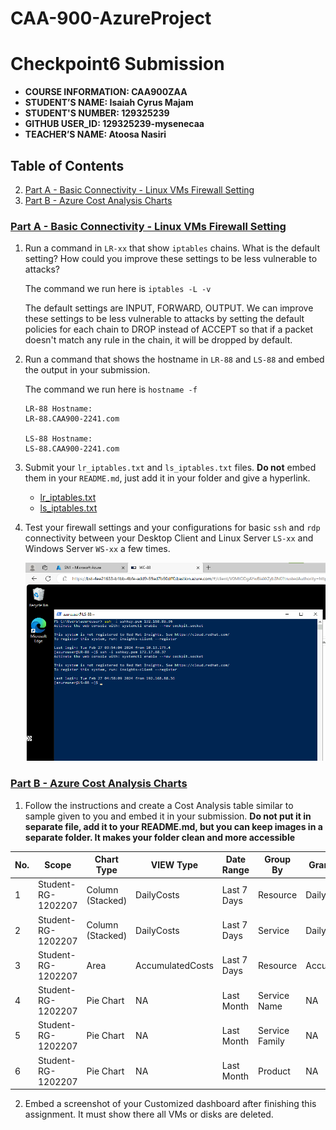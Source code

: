 # CAA-900-AzureProject

# Checkpoint6 Submission

- **COURSE INFORMATION: CAA900ZAA**
- **STUDENT’S NAME: Isaiah Cyrus Majam**
- **STUDENT'S NUMBER: 129325239**
- **GITHUB USER_ID: 129325239-mysenecaa**
- **TEACHER’S NAME: Atoosa Nasiri**

## Table of Contents

2. [Part A - Basic Connectivity - Linux VMs Firewall Setting](#part-a---basic-connectivity---linux-vms-firewall-setting)
3. [Part B - Azure Cost Analysis Charts](#part-b---azure-cost-analysis-charts)


### [Part A - Basic Connectivity - Linux VMs Firewall Setting](#part-a---basic-connectivity---linux-vms-firewall-setting)

1. Run a command in `LR-xx` that show `iptables` chains. What is the default setting? How could you improve these settings to be less vulnerable to attacks?

    The command we run here is `iptables -L -v`

    The default settings are INPUT, FORWARD, OUTPUT. We can improve these settings to be less vulnerable to attacks by setting the default policies for each chain to DROP instead of ACCEPT so that if a packet doesn't match any rule in the chain, it will be dropped by default.

2. Run a command that shows the hostname in `LR-88` and `LS-88` and embed the output in your submission.

    The command we run here is `hostname -f`

    ```
    LR-88 Hostname:
    LR-88.CAA900-2241.com
    
    LS-88 Hostname:
    LS-88.CAA900-2241.com
    ```


3. Submit your `lr_iptables.txt` and `ls_iptables.txt` files. **Do not** embed them in your `README.md`, just add it in your folder and give a hyperlink.

    - [lr_iptables.txt](https://towardsdatascience.com/the-ultimate-markdown-cheat-sheet-3d3976b31a0)
    - [ls_iptables.txt](https://towardsdatascience.com/the-ultimate-markdown-cheat-sheet-3d3976b31a0)


4. Test your firewall settings and your configurations for basic `ssh` and `rdp` connectivity between your Desktop Client and Linux Server `LS-xx` and Windows Server `WS-xx` a few times.

    <img src="./images/SSH-Test.png">

### [Part B - Azure Cost Analysis Charts](#part-b---azure-cost-analysis-charts)


1. Follow the instructions and create a Cost Analysis table similar to sample given to you and embed it in your submission. **Do not put it in separate file, add it to your README.md, but you can keep images in a separate folder. It makes your folder clean and more accessible**


| No. | Scope | Chart Type | VIEW Type |  Date Range | Group By | Granularity| Example |
|-|-|-|-|-|-|-|-|
|1|Student-RG-1202207| Column (Stacked) | DailyCosts | Last 7 Days | Resource | Daily | <img src="./images/daily-cost-barchart.jpg" alt="Daily Cost Barchart" style="float: left; margin-right: 10px;" /> |
|2|Student-RG-1202207| Column (Stacked) | DailyCosts | Last 7 Days | Service | Daily | <img src="./images/daily-cost-service-barchart.jpg" alt="Daily Cost Service-Barchart.jpg" style="float: left; margin-right: 10px;" /> |
|3|Student-RG-1202207| Area| AccumulatedCosts | Last 7 Days | Resource | Accumulated | <img src="./images/accumulated-resource-barchart.jpg" alt="Accumulated Resource Barchart" style="float: left; margin-right: 10px;" /> |
|4|Student-RG-1202207| Pie Chart | NA | Last Month | Service Name | NA | <img src="./images/service-name-piechart.jpg" alt="Service Name Piechart" style="float: left; margin-right: 10px;" /> |
|5|Student-RG-1202207| Pie Chart | NA | Last Month | Service Family | NA | <img src="./images/service-family-piechart.jpg" alt="Service Family Piechart" style="float: left; margin-right: 10px;" /> |
|6|Student-RG-1202207| Pie Chart | NA | Last Month | Product | NA | <img src="./images/product-piechart.jpg" alt="Product Piechart" style="float: left; margin-right: 10px;" /> |

2. Embed a screenshot of your Customized dashboard after finishing this assignment. It must show there all VMs or disks are deleted.
